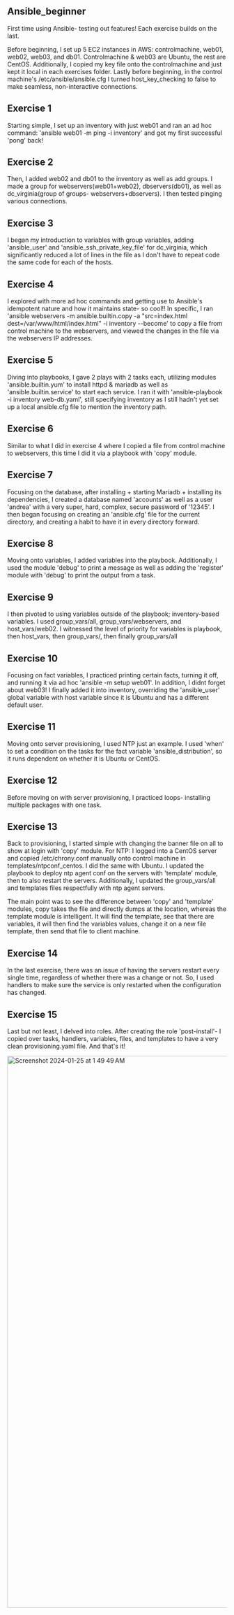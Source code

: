 ## Ansible_beginner
First time using Ansible- testing out features! Each exercise builds on the last.

Before beginning, I set up 5 EC2 instances in AWS: controlmachine, web01, web02, web03, and db01. Controlmachine & web03 are Ubuntu, the rest are CentOS.
Additionally, I copied my key file onto the controlmachine and just kept it local in each exercises folder.
Lastly before beginning, in the control machine's /etc/ansible/ansible.cfg I turned host_key_checking to false to make seamless, non-interactive connections.

## Exercise 1
Starting simple, I set up an inventory with just web01 and ran an ad hoc command: 'ansible web01 -m ping -i inventory' and got my first successful 'pong' back!

## Exercise 2
Then, I added web02 and db01 to the inventory as well as add groups. I made a group for webservers(web01+web02), dbservers(db01), as well as dc_virginia(group of groups- webservers+dbservers). I then tested pinging various connections.

## Exercise 3
I began my introduction to variables with group variables, adding 'ansible_user' and 'ansible_ssh_private_key_file' for dc_virginia, which significantly reduced a lot of lines in the file as I don't have to repeat code the same code for each of the hosts.

## Exercise 4
I explored with more ad hoc commands and getting use to Ansible's idempotent nature and how it maintains state- so cool!! 
In specific, I ran 'ansible webservers -m ansible.builtin.copy -a "src=index.html dest=/var/www/html/index.html" -i inventory --become' to copy a file from control machine to the webservers, and viewed the changes in the file via the webservers IP addresses.

## Exercise 5
Diving into playbooks, I gave 2 plays with 2 tasks each, utilizing modules 'ansible.builtin.yum' to install httpd & mariadb as well as 'ansible.builtin.service' to start each service. I ran it with 'ansible-playbook -i inventory web-db.yaml', still specifying inventory as I still hadn't yet set up a local ansible.cfg file to mention the inventory path.

## Exercise 6
Similar to what I did in exercise 4 where I copied a file from control machine to webservers, this time I did it via a playbook with 'copy' module.

## Exercise 7
Focusing on the database, after installing + starting Mariadb + installing its dependencies, I created a database named 'accounts' as well as a user 'andrea' with a very super, hard, complex, secure password of '12345'.
I then began focusing on creating an 'ansible.cfg' file for the current directory, and creating a habit to have it in every directory forward.

## Exercise 8
Moving onto variables, I added variables into the playbook. Additionally, I used the module 'debug' to print a message as well as adding the 'register' module with 'debug' to print the output from a task.

## Exercise 9
I then pivoted to using variables outside of the playbook; inventory-based variables. I used group_vars/all, group_vars/webservers, and host_vars/web02. I witnessed the level of priority for variables is playbook, then host_vars, then group_vars/<group>, then finally group_vars/all

## Exercise 10
Focusing on fact variables, I practiced printing certain facts, turning it off, and running it via ad hoc 'ansible -m setup web01'. 
In addition, I didnt forget about web03! I finally added it into inventory, overriding the 'ansible_user' global variable with host variable since it is Ubuntu and has a different default user.

## Exercise 11
Moving onto server provisioning, I used NTP just an example. I used 'when' to set a condition on the tasks for the fact variable 'ansible_distribution', so it runs dependent on whether it is Ubuntu or CentOS.

## Exercise 12
Before moving on with server provisioning, I practiced loops- installing multiple packages with one task.

## Exercise 13
Back to provisioning, I started simple with changing the banner file on all to show at login with 'copy' module.
For NTP: I logged into a CentOS server and copied /etc/chrony.conf manually onto control machine in templates/ntpconf_centos. I did the same with Ubuntu.
I updated the playbook to deploy ntp agent conf on the servers with 'template' module, then to also restart the servers. Additionally, I updated the group_vars/all and templates files respectfully with ntp agent servers.

The main point was to see the difference between 'copy' and 'template' modules, copy takes the file and directly dumps at the location, whereas the template module is intelligent. It will find the template, see that there are variables, it will then find the variables values, change it on a new file template, then send that file to client machine.

## Exercise 14
In the last exercise, there was an issue of having the servers restart every single time, regardless of whether there was a change or not. So, I used handlers to make sure the service is only restarted when the configuration has changed.

## Exercise 15
Last but not least, I delved into roles. After creating the role 'post-install'- I copied over tasks, handlers, variables, files, and templates to have a very clean provisioning.yaml file. And that's it!



<img width="1263" alt="Screenshot 2024-01-25 at 1 49 49 AM" src="https://github.com/andreapeterson/ansible_beginner/assets/134665743/7251b3bc-f1cb-4aea-b63b-4aeb4dab09f0">




